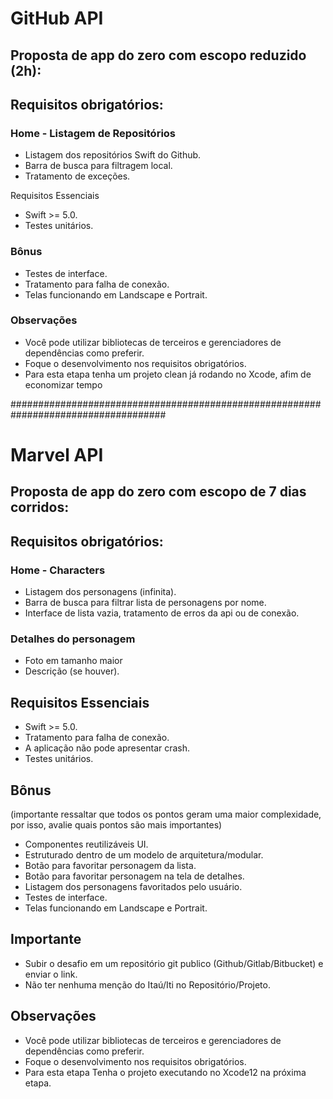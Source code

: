 
# GitHub API
## Proposta de app do zero com escopo reduzido (2h):

## Requisitos obrigatórios:

### Home - Listagem de Repositórios
* Listagem dos repositórios Swift do Github.
* Barra de busca para filtragem local.
* Tratamento de exceções.

Requisitos Essenciais
* Swift >= 5.0.
* Testes unitários.

### Bônus
* Testes de interface. 
* Tratamento para falha de conexão. 
* Telas funcionando em Landscape e Portrait. 

### Observações
* Você pode utilizar bibliotecas de terceiros e gerenciadores de dependências como preferir. 
* Foque o desenvolvimento nos requisitos obrigatórios.
* Para esta etapa tenha um projeto clean já rodando no Xcode, afim de economizar tempo  

####################################################################################

# Marvel API
## Proposta de app do zero com escopo de 7 dias corridos:

## Requisitos obrigatórios:

### Home - Characters
* Listagem dos personagens (infinita). 
* Barra de busca para filtrar lista de personagens por nome. 
* Interface de lista vazia, tratamento de erros da api ou de conexão. 

### Detalhes do personagem
* Foto em tamanho maior 
* Descrição (se houver). 

## Requisitos Essenciais
* Swift >= 5.0.
* Tratamento para falha de conexão. 
* A aplicação não pode apresentar crash. 
* Testes unitários. 

## Bônus 
(importante ressaltar que todos os pontos geram uma maior complexidade, por isso, avalie quais pontos são mais importantes)
* Componentes reutilizáveis UI. 
* Estruturado dentro de um modelo de arquitetura/modular. 
* Botão para favoritar personagem da lista. 
* Botão para favoritar personagem na tela de detalhes.
* Listagem dos personagens favoritados pelo usuário. 
* Testes de interface. 
* Telas funcionando em Landscape e Portrait. 

## Importante
* Subir o desafio em um repositório git publico (Github/Gitlab/Bitbucket) e enviar o link. 
* Não ter nenhuma menção do Itaú/Iti no Repositório/Projeto. 

## Observações
* Você pode utilizar bibliotecas de terceiros e gerenciadores de dependências como preferir. 
* Foque o desenvolvimento nos requisitos obrigatórios.
* Para esta etapa Tenha o projeto executando no Xcode12 na próxima etapa. 
